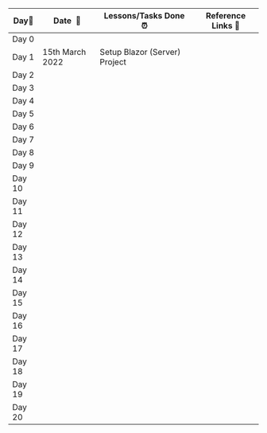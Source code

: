|**Day:pushpin:**|**Date &nbsp;:calendar:**|**Lessons/Tasks Done :alarm_clock:**| **Reference Links :link:**|
|------|-----------------|--------------------|---------------------|
|Day 0| |  | |
|Day 1| 15th March 2022| Setup Blazor (Server) Project | |
|Day 2| |  | |
|Day 3| |  | |
|Day 4| |  | |
|Day 5| |  | |
|Day 6| |  | |
|Day 7| |  | |
|Day 8| |  | |
|Day 9| |  | |
|Day 10| |  | |
|Day 11| |  | |
|Day 12| |  | |
|Day 13| |  | |
|Day 14| |  | |
|Day 15| |  | |
|Day 16| |  | |
|Day 17| |  | |
|Day 18| |  | |
|Day 19| |  | |
|Day 20| |  | |
